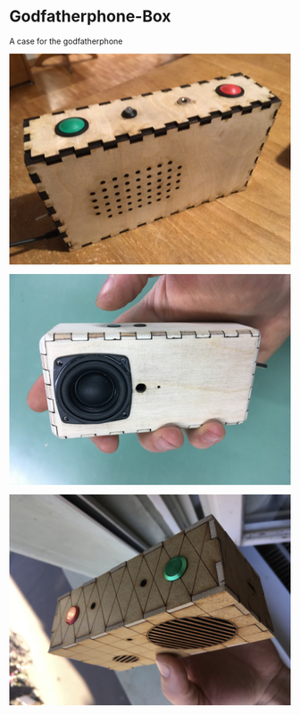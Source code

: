 # Godfatherphone-Box

A case for the godfatherphone


![](https://github.com/besi/godfatherphone-box/blob/master/bigbox/bigbox.jpg?raw=true)

![](https://github.com/besi/godfatherphone-box/blob/master/walkytalky/walkytalky.jpg?raw=true)

![](https://github.com/besi/godfatherphone-box/blob/master/radiobox/radiobox.jpg?raw=true)
